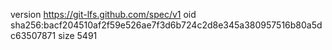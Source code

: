 version https://git-lfs.github.com/spec/v1
oid sha256:bacf204510af2f59e526ae7f3d6b724c2d8e345a380957516b80a5dc63507871
size 5491
